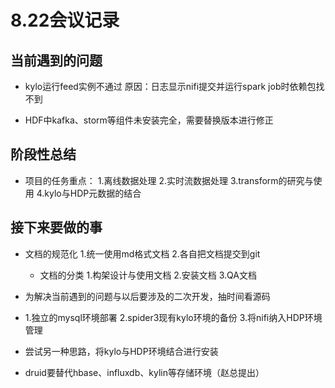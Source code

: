 # 8.22会议记录

## 当前遇到的问题

* kylo运行feed实例不通过
	原因：日志显示nifi提交并运行spark job时依赖包找不到
	
* HDF中kafka、storm等组件未安装完全，需要替换版本进行修正

## 阶段性总结

* 项目的任务重点：
	1.离线数据处理
	2.实时流数据处理
	3.transform的研究与使用
	4.kylo与HDP元数据的结合
	
## 接下来要做的事
	
* 文档的规范化
	1.统一使用md格式文档
	2.各自把文档提交到git
	
	* 文档的分类
		1.构架设计与使用文档
		2.安装文档
		3.QA文档
		
* 为解决当前遇到的问题与以后要涉及的二次开发，抽时间看源码

* 1.独立的mysql环境部署
  2.spider3现有kylo环境的备份
  3.将nifi纳入HDP环境管理
  
* 尝试另一种思路，将kylo与HDP环境结合进行安装

* druid要替代hbase、influxdb、kylin等存储环境（赵总提出）